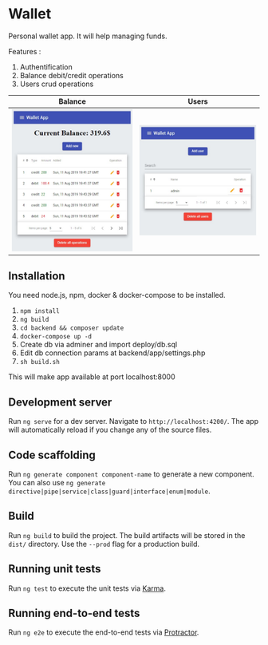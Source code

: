 # Wallet

Personal wallet app. It will help managing funds.

Features :
1) Authentification
2) Balance debit/credit operations
3) Users crud operations

| Balance  | Users |
| -------- | ----- |
| ![preview](preview.jpg)  |  ![preview](preview2.jpg)  |

## Installation

You need node.js, npm, docker & docker-compose to be installed.

1) ``` npm install ```
2) ``` ng build ```
3) ``` cd backend && composer update ```
4) ``` docker-compose up -d ```
5) Create db via adminer and import deploy/db.sql
6) Edit db connection params at backend/app/settings.php
7) ``` sh build.sh ```

This will make app available at port localhost:8000

## Development server

Run `ng serve` for a dev server. Navigate to `http://localhost:4200/`. The app will automatically reload if you change any of the source files.

## Code scaffolding

Run `ng generate component component-name` to generate a new component. You can also use `ng generate directive|pipe|service|class|guard|interface|enum|module`.

## Build

Run `ng build` to build the project. The build artifacts will be stored in the `dist/` directory. Use the `--prod` flag for a production build.

## Running unit tests

Run `ng test` to execute the unit tests via [Karma](https://karma-runner.github.io).

## Running end-to-end tests

Run `ng e2e` to execute the end-to-end tests via [Protractor](http://www.protractortest.org/).

